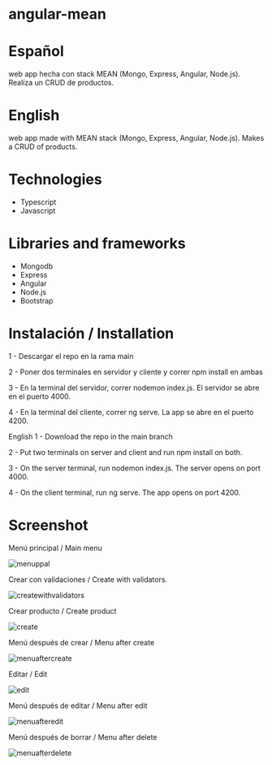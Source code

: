 # angular-mean

# Español
web app hecha con stack MEAN (Mongo, Express, Angular, Node.js). Realiza un CRUD de productos.

# English
web app made with MEAN stack (Mongo, Express, Angular, Node.js). Makes a CRUD of products.

# Technologies
* Typescript
* Javascript

# Libraries and frameworks
* Mongodb
* Express
* Angular
* Node.js
* Bootstrap

# Instalación / Installation

1 - Descargar el repo en la rama main

2 - Poner dos terminales en servidor y cliente y correr npm install en ambas

3 - En la terminal del servidor, correr nodemon index.js. El servidor se abre en el puerto 4000.

4 - En la terminal del cliente, correr ng serve. La app se abre en el puerto 4200.

English
1 - Download the repo in the main branch

2 - Put two terminals on server and client and run npm install on both.

3 - On the server terminal, run nodemon index.js. The server opens on port 4000.

4 - On the client terminal, run ng serve. The app opens on port 4200.

# Screenshot 

Menú principal / Main menu

![menuppal](https://user-images.githubusercontent.com/38327663/147880235-ca77336a-9817-44ba-a932-2968a91a506a.png)

Crear con validaciones / Create with validators.

![createwithvalidators](https://user-images.githubusercontent.com/38327663/147880236-072ca2db-fdc1-4c1e-9c9e-cc25cbbd6012.png)

Crear producto / Create product

![create](https://user-images.githubusercontent.com/38327663/147880240-af9703fb-7c8b-4a54-a2eb-d8f33b98b3cc.png)

Menú después de crear / Menu after create

![menuaftercreate](https://user-images.githubusercontent.com/38327663/147880243-ad89f360-dd0e-4514-8a4b-be9b66e3cb92.png)

Editar / Edit

![edit](https://user-images.githubusercontent.com/38327663/147880251-30776eaf-88f8-4546-a591-6f94b4f32a17.png)

Menú después de editar / Menu after edit

![menuafteredit](https://user-images.githubusercontent.com/38327663/147880254-6a695644-4688-4b42-ae26-23c839beb20a.png)

Menú después de borrar / Menu after delete

![menuafterdelete](https://user-images.githubusercontent.com/38327663/147880257-534047b9-f600-45bd-9710-5424ed820300.png)
